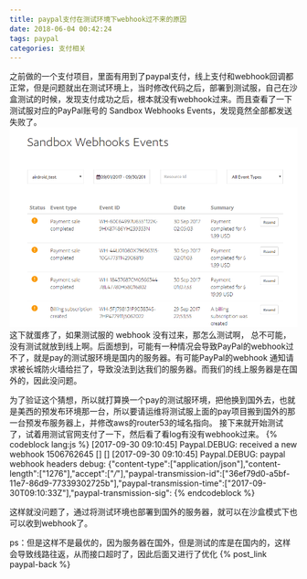 ```yaml
---
title: paypal支付在测试环境下webhook过不来的原因
date: 2018-06-04 00:42:24
tags: paypal
categories: 支付相关
---
```

之前做的一个支付项目，里面有用到了paypal支付，线上支付和webhook回调都正常，但是问题就出在测试环境上，当时修改代码之后，部署到测试服，自己在沙盒测试的时候，发现支付成功之后，根本就没有webhook过来。而且查看了一下测试服对应的PayPal账号的 Sandbox Webhooks Events，发现竟然全部都发送失败了。
![1](paypal-test/1.png)
这下就蛋疼了，如果测试服的 webhook 没有过来，那怎么测试啊， 总不可能，没有测试就放到线上啊。后面想到，可能有一种情况会导致PayPal的webhook过不了，就是pay的测试服环境是国内的服务器。有可能PayPal的webhook 通知请求被长城防火墙给拦了，导致没法到达我们的服务器。而我们的线上服务器是在国外的，因此没问题。
<!--more-->
为了验证这个猜想，所以就打算换一个pay的测试服环境，把他换到国外去，也就是美西的预发布环境那一台，所以要请运维将测试服上面的pay项目搬到国外的那一台预发布服务器上，并修改aws的router53的域名指向。
接下来就开始测试了，试着用测试官网支付了一下，然后看了看log有没有webhook过来。
{% codeblock lang:js %}
[2017-09-30 09:10:45] Paypal.DEBUG: received a new webhook 1506762645 [] []
[2017-09-30 09:10:45] Paypal.DEBUG: paypal webhook headers debug: {"content-type":["application\/json"],"content-length":["1276"],"accept":["*\/*"],"paypal-transmission-id":["36ef79d0-a5bf-11e7-86d9-77339302725b"],"paypal-transmission-time":["2017-09-30T09:10:33Z"],"paypal-transmission-sig":
{% endcodeblock %}

这样就没问题了，通过将测试环境也部署到国外的服务器，就可以在沙盒模式下也可以收到webhook了。

ps：但是这样不是最优的，因为服务器在国外，但是测试的库是在国内的，这样会导致线路往返，从而接口超时了，因此后面又进行了优化 {% post_link paypal-back %} 